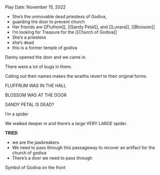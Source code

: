 
Play Date: November 15, 2022


- She’s the unmovable dead priestess of Godiva,
- guarding the door to prevent church
- Her friends are [[Flufrom]], [[Sandy Petal]], and [[Lunara]], [[Blossom]]
- I’m looking for Treasure for the [[Church of Godiva]]
- She’s a priestess
- she’s dead
- this is a former temple of godiva

Danny opened the door and we came in.

There were a lot of bugs in there.

Calling out their names makes the wraiths revert to their original forms

FLUFFRUM WAS IN THE HALL

BLOSSOM WAS AT THE DOOR

SANDY PETAL IS DEAD?

I’m a spider

We walked deeper in and there’s a large VERY LARGE spider.

**TRIED**

- we are the jawbreakers
- We need to pass through this passageway to recover an artifact for the church of godiva
- There’s a door we need to pass through

Symbol of Godiva on the front